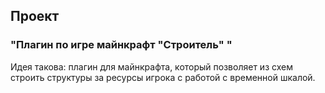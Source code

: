 ## Проект
### "Плагин по игре майнкрафт "Строитель" "
Идея такова: плагин для майнкрафта, который позволяет из схем
строить структуры за ресурсы игрока с работой с временной шкалой.
